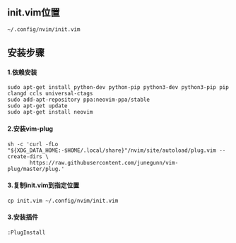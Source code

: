 ## init.vim位置

```shell
~/.config/nvim/init.vim
```



## 安装步骤

#### 1.依赖安装

```shell
sudo apt-get install python-dev python-pip python3-dev python3-pip pip clangd ccls universal-ctags
sudo add-apt-repository ppa:neovim-ppa/stable
sudo apt-get update
sudo apt-get install neovim
```

#### 2.安装vim-plug

```shell
sh -c 'curl -fLo "${XDG_DATA_HOME:-$HOME/.local/share}"/nvim/site/autoload/plug.vim --create-dirs \
       https://raw.githubusercontent.com/junegunn/vim-plug/master/plug.'
```

#### 3.复制init.vim到指定位置

```shell
cp init.vim ~/.config/nvim/init.vim
```

#### 3.安装插件

```shell
:PlugInstall
```

